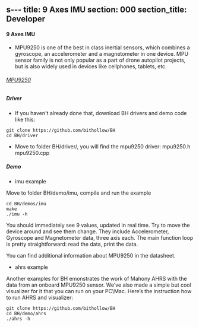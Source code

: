 s---
title: 9 Axes IMU
section: 000
section_title: Developer
---

#### **9 Axes IMU**

   * MPU9250 is one of the best in class inertial sensors, which combines a gyroscope,
   an accelerometer and a magnetometer in one device. MPU sensor family is not only popular as a part of drone autopilot projects,
   but is also widely used in devices like cellphones, tablets, etc.

###### [MPU9250](/datasheet/MPU6050_9250/PS-MPU-9250A-01.pdf)

##### **Driver**

   * If you haven't already done that, download BH drivers and demo code like this:

    git clone https://github.com/bithollow/BH
    cd BH/driver

   * Move to folder BH/driver/, you will find the mpu9250 driver: mpu9250.h mpu9250.cpp

##### **Demo**

   * imu example

Move to folder BH/demo/imu, compile and run the example

    cd BH/demos/imu
    make
    ./imu -h

   You should immediately see 9 values, updated in real time.
Try to move the device around and see them change.
They include Accelerometer, Gyroscope and Magnetometer data, three axis each.
The main function loop is pretty straightforward: read the data, print the data.

You can find additional information about MPU9250 in the datasheet.

   * ahrs example

   Another examples for BH emonstrates the work of Mahony AHRS with the data from an onboard MPU9250 sensor.
We’ve also made a simple but cool visualizer for it that you can run on your PC\Mac.
Here’s the instruction how to run AHRS and visualizer:

    git clone https://github.com/bithollow/BH
    cd BH/demo/ahrs
    ./ahrs -h

